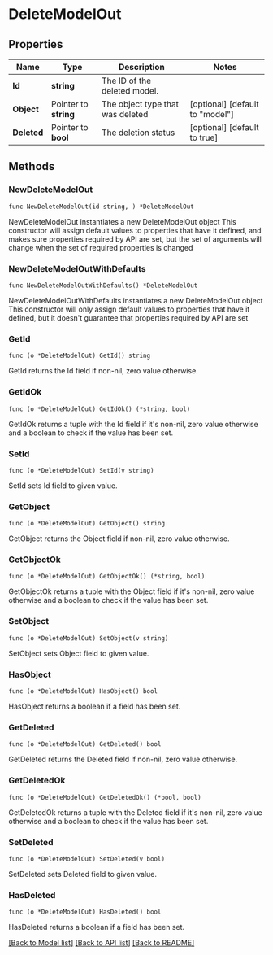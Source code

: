 # DeleteModelOut

## Properties

Name | Type | Description | Notes
------------ | ------------- | ------------- | -------------
**Id** | **string** | The ID of the deleted model. | 
**Object** | Pointer to **string** | The object type that was deleted | [optional] [default to "model"]
**Deleted** | Pointer to **bool** | The deletion status | [optional] [default to true]

## Methods

### NewDeleteModelOut

`func NewDeleteModelOut(id string, ) *DeleteModelOut`

NewDeleteModelOut instantiates a new DeleteModelOut object
This constructor will assign default values to properties that have it defined,
and makes sure properties required by API are set, but the set of arguments
will change when the set of required properties is changed

### NewDeleteModelOutWithDefaults

`func NewDeleteModelOutWithDefaults() *DeleteModelOut`

NewDeleteModelOutWithDefaults instantiates a new DeleteModelOut object
This constructor will only assign default values to properties that have it defined,
but it doesn't guarantee that properties required by API are set

### GetId

`func (o *DeleteModelOut) GetId() string`

GetId returns the Id field if non-nil, zero value otherwise.

### GetIdOk

`func (o *DeleteModelOut) GetIdOk() (*string, bool)`

GetIdOk returns a tuple with the Id field if it's non-nil, zero value otherwise
and a boolean to check if the value has been set.

### SetId

`func (o *DeleteModelOut) SetId(v string)`

SetId sets Id field to given value.


### GetObject

`func (o *DeleteModelOut) GetObject() string`

GetObject returns the Object field if non-nil, zero value otherwise.

### GetObjectOk

`func (o *DeleteModelOut) GetObjectOk() (*string, bool)`

GetObjectOk returns a tuple with the Object field if it's non-nil, zero value otherwise
and a boolean to check if the value has been set.

### SetObject

`func (o *DeleteModelOut) SetObject(v string)`

SetObject sets Object field to given value.

### HasObject

`func (o *DeleteModelOut) HasObject() bool`

HasObject returns a boolean if a field has been set.

### GetDeleted

`func (o *DeleteModelOut) GetDeleted() bool`

GetDeleted returns the Deleted field if non-nil, zero value otherwise.

### GetDeletedOk

`func (o *DeleteModelOut) GetDeletedOk() (*bool, bool)`

GetDeletedOk returns a tuple with the Deleted field if it's non-nil, zero value otherwise
and a boolean to check if the value has been set.

### SetDeleted

`func (o *DeleteModelOut) SetDeleted(v bool)`

SetDeleted sets Deleted field to given value.

### HasDeleted

`func (o *DeleteModelOut) HasDeleted() bool`

HasDeleted returns a boolean if a field has been set.


[[Back to Model list]](../README.md#documentation-for-models) [[Back to API list]](../README.md#documentation-for-api-endpoints) [[Back to README]](../README.md)


